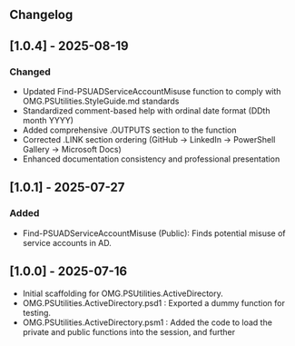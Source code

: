 ## Changelog

## [1.0.4] - 2025-08-19
### Changed
- Updated Find-PSUADServiceAccountMisuse function to comply with OMG.PSUtilities.StyleGuide.md standards
- Standardized comment-based help with ordinal date format (DDth month YYYY)
- Added comprehensive .OUTPUTS section to the function
- Corrected .LINK section ordering (GitHub → LinkedIn → PowerShell Gallery → Microsoft Docs)
- Enhanced documentation consistency and professional presentation

## [1.0.1] - 2025-07-27
### Added
- Find-PSUADServiceAccountMisuse (Public): Finds potential misuse of service accounts in AD.

## [1.0.0] - 2025-07-16
- Initial scaffolding for OMG.PSUtilities.ActiveDirectory.
- OMG.PSUtilities.ActiveDirectory.psd1 : Exported a dummy function for testing.
- OMG.PSUtilities.ActiveDirectory.psm1 : Added the code to load the private and public functions into the session, and further